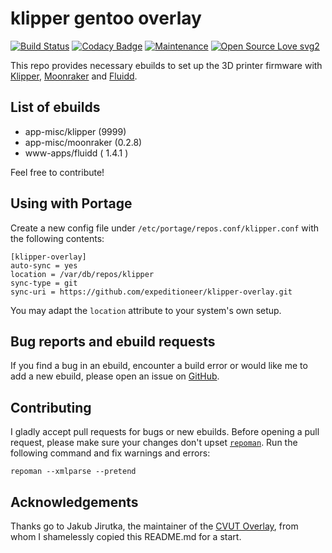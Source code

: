 # klipper gentoo overlay 

[![Build Status](https://travis-ci.com/expeditioneer/klipper-overlay.svg?branch=master)](https://travis-ci.com/expeditioneer/klipper-overlay)
[![Codacy Badge](https://api.codacy.com/project/badge/Grade/b12c45e5145a41a8961ae7092db7e349)](https://app.codacy.com/gh/expeditioneer/klipper-overlay?utm_source=github.com&utm_medium=referral&utm_content=expeditioneer/klipper-overlay&utm_campaign=Badge_Grade)
[![Maintenance](https://img.shields.io/badge/Maintained%3F-yes-green.svg)](https://github.com/expeditioneer/klipper-overlay/graphs/commit-activity)
[![Open Source Love svg2](https://badges.frapsoft.com/os/v2/open-source.svg?v=103)](https://github.com/ellerbrock/open-source-badges/)

This repo provides necessary ebuilds to set up the 3D printer firmware with [Klipper](https://www.klipper3d.org/), [Moonraker](https://github.com/Arksine/moonraker) and [Fluidd](https://github.com/cadriel/fluidd).

## List of ebuilds
  - app-misc/klipper (9999)
  - app-misc/moonraker (0.2.8)
  - www-apps/fluidd ( 1.4.1 )

Feel free to contribute!

## Using with Portage
Create a new config file under `/etc/portage/repos.conf/klipper.conf` with the following contents:

	[klipper-overlay]
	auto-sync = yes
	location = /var/db/repos/klipper
	sync-type = git
	sync-uri = https://github.com/expeditioneer/klipper-overlay.git

You may adapt the `location` attribute to your system's own setup.

## Bug reports and ebuild requests

If you find a bug in an ebuild, encounter a build error or would like me to add a new ebuild, please open an issue on [GitHub](https://github.com/expeditioneer/klipper-overlay/issues).

## Contributing

I gladly accept pull requests for bugs or new ebuilds. Before opening a pull request, please make sure your changes don't upset [`repoman`](https://wiki.gentoo.org/wiki/Repoman). Run the following command and fix warnings and errors:

	repoman --xmlparse --pretend

## Acknowledgements

Thanks go to Jakub Jirutka, the maintainer of the [CVUT Overlay](https://github.com/cvut/gentoo-overlay), from whom I shamelessly copied this README.md for a start.
